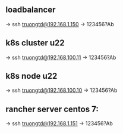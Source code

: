 ## loadbalancer
-> ssh truongtd@192.168.1.150
-> 123456?Ab

## k8s cluster u22
-> ssh truongtd@192.168.100.11
-> 123456?Ab

## k8s node u22
-> ssh truongtd@192.168.100.10
-> 123456?Ab

## rancher server centos 7:
-> ssh truongtd@192.168.1.151
-> 123456?Ab